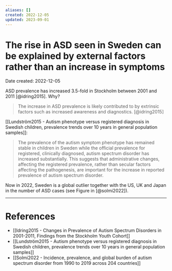 ```yaml
---
aliases: []
created: 2022-12-05
updated: 2023-09-01
---
```


# The rise in ASD seen in Sweden can be explained by external factors rather than an increase in symptoms
Date created: 2022-12-05

ASD prevalence has increased 3.5-fold in Stockholm between 2001 and 2011 [@idring2015]. Why? 

> The increase in ASD prevalence is likely contributed to by extrinsic factors such as increased awareness and diagnostics. [@idring2015]


[[Lundström2015 - Autism phenotype versus registered diagnosis in Swedish children, prevalence trends over 10 years in general population samples]]: 
> The prevalence of the autism symptom phenotype has remained stable in children in Sweden while the official prevalence for registered, clinically diagnosed, autism spectrum disorder has increased substantially. This suggests that administrative changes, affecting the registered prevalence, rather than secular factors affecting the pathogenesis, are important for the increase in reported prevalence of autism spectrum disorder.

Now in 2022, Sweden is a global outlier together with the US, UK and Japan in the number of ASD cases (see Figure in [@solmi2022]).

---
# References
* [[Idring2015 - Changes in Prevalence of Autism Spectrum Disorders in 2001-2011, Findings from the Stockholm Youth Cohort]]
* [[Lundström2015 - Autism phenotype versus registered diagnosis in Swedish children, prevalence trends over 10 years in general population samples]]
* [[Solmi2022 - Incidence, prevalence, and global burden of autism spectrum disorder from 1990 to 2019 across 204 countries]]